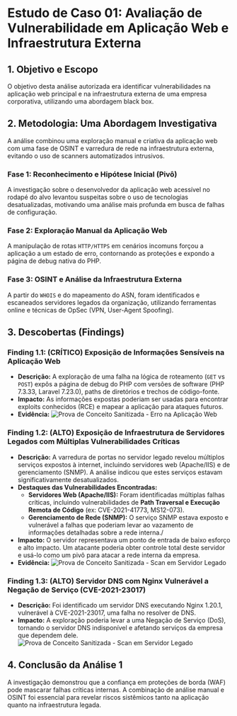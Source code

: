 # Estudo de Caso 01: Avaliação de Vulnerabilidade em Aplicação Web e Infraestrutura Externa

## 1. Objetivo e Escopo
O objetivo desta análise autorizada era identificar vulnerabilidades na aplicação web principal e na infraestrutura externa de uma empresa corporativa, utilizando uma abordagem black box.

## 2. Metodologia: Uma Abordagem Investigativa
A análise combinou uma exploração manual e criativa da aplicação web com uma fase de OSINT e varredura de rede na infraestrutura externa, evitando o uso de scanners automatizados intrusivos.

### Fase 1: Reconhecimento e Hipótese Inicial (Pivô)
A investigação sobre o desenvolvedor da aplicação web acessível no rodapé do alvo levantou suspeitas sobre o uso de tecnologias desatualizadas, motivando uma análise mais profunda em busca de falhas de configuração.

### Fase 2: Exploração Manual da Aplicação Web
A manipulação de rotas `HTTP/HTTPS` em cenários incomuns forçou a aplicação a um estado de erro, contornando as proteções e expondo a página de debug nativa do PHP.

### Fase 3: OSINT e Análise da Infraestrutura Externa
A partir do `WHOIS` e do mapeamento do ASN, foram identificados e escaneados servidores legados da organização, utilizando ferramentas online e técnicas de OpSec (VPN, User-Agent Spoofing).

## 3. Descobertas (Findings)

### Finding 1.1: (CRÍTICO) Exposição de Informações Sensíveis na Aplicação Web
* **Descrição:** A exploração de uma falha na lógica de roteamento (`GET` vs `POST`) expôs a página de debug do PHP com versões de software (PHP 7.3.33, Laravel 7.23.0), paths de diretórios e trechos de código-fonte.
* **Impacto:** As informações expostas poderiam ser usadas para encontrar exploits conhecidos (RCE) e mapear a aplicação para ataques futuros.
* **Evidência:**
    ![Prova de Conceito Sanitizada - Erro na Aplicação Web](./evidence/webapp-vulneravel.png)

### Finding 1.2: (ALTO) Exposição de Infraestrutura de Servidores Legados com Múltiplas Vulnerabilidades Críticas
* **Descrição:** A varredura de portas no servidor legado revelou múltiplos serviços expostos à internet, incluindo servidores web (Apache/IIS) e de gerenciamento (SNMP). A análise indicou que estes serviços estavam significativamente desatualizados.
* **Destaques das Vulnerabilidades Encontradas:**
  * **Servidores Web (Apache/IIS):** Foram identificadas múltiplas falhas críticas, incluindo vulnerabilidades de **Path Traversal e Execução Remota de Código** (ex: CVE-2021-41773, MS12-073).
  * **Gerenciamento de Rede (SNMP):** O serviço SNMP estava exposto e vulnerável a falhas que poderiam levar ao vazamento de informações detalhadas sobre a rede interna./
* **Impacto:** O servidor representava um ponto de entrada de baixo esforço e alto impacto. Um atacante poderia obter controle total deste servidor e usá-lo como um pivô para atacar a rede interna da empresa.
* **Evidência:**
    ![Prova de Conceito Sanitizada - Scan em Servidor Legado](./evidence/Lista-Vulnerabildiades.png)

### Finding 1.3: (ALTO) Servidor DNS com Nginx Vulnerável a Negação de Serviço (CVE-2021-23017)
* **Descrição:** Foi identificado um servidor DNS executando Nginx 1.20.1, vulnerável à CVE-2021-23017, uma falha no resolver de DNS.
* **Impacto:** A exploração poderia levar a uma Negação de Serviço (DoS), tornando o servidor DNS indisponível e afetando serviços da empresa que dependem dele.
    ![Prova de Conceito Sanitizada - Scan em Servidor Legado](./evidence/Ngnix-vulneravel.png)

## 4. Conclusão da Análise 1
A investigação demonstrou que a confiança em proteções de borda (WAF) pode mascarar falhas críticas internas. A combinação de análise manual e OSINT foi essencial para revelar riscos sistêmicos tanto na aplicação quanto na infraestrutura legada.
